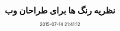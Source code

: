 ---
layout: post
title: "نظریه رنگ ها برای طراحان وب"
date: 2015-07-14 21:41:12
section: article
tags: design color
link: "http://www.majidonline.com/article/%D9%86%D8%B8%D8%B1%DB%8C%D9%87_%D8%B1%D9%86%DA%AF_%D9%87%D8%A7_%D8%A8%D8%B1%D8%A7%DB%8C_%D8%B7%D8%B1%D8%A7%D8%AD%D8%A7%D9%86_%D9%88%D8%A8.html"
user: "نوید کاشانی"
user_link: "http://navid.kashani.ir/"
---